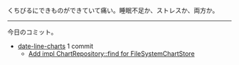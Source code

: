 くちびるにできものができていて痛い。睡眠不足か、ストレスか、両方か。

---

今日のコミット。

- [date-line-charts](https://github.com/bouzuya/date-line-charts) 1 commit
  - [Add impl ChartRepository::find for FileSystemChartStore](https://github.com/bouzuya/date-line-charts/commit/6f2430c31954ede0eb6b3b427ec0a2b820c0c1f7)
